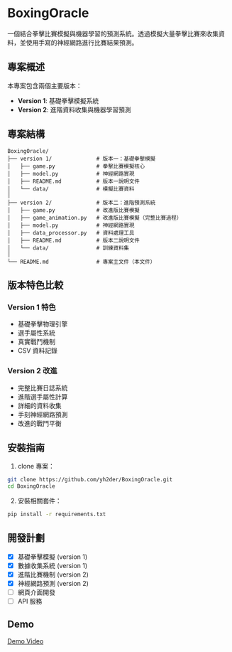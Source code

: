 # BoxingOracle

一個結合拳擊比賽模擬與機器學習的預測系統。透過模擬大量拳擊比賽來收集資料，並使用手寫的神經網路進行比賽結果預測。

## 專案概述

本專案包含兩個主要版本：
- **Version 1**: 基礎拳擊模擬系統
- **Version 2**: 進階資料收集與機器學習預測

## 專案結構

```
BoxingOracle/
├── version 1/              # 版本一：基礎拳擊模擬
│   ├── game.py             # 拳擊比賽模擬核心
│   ├── model.py            # 神經網路實現
│   ├── README.md           # 版本一說明文件
│   └── data/               # 模擬比賽資料
│
├── version 2/              # 版本二：進階預測系統
│   ├── game.py             # 改進版比賽模擬
│   ├── game_animation.py   # 改進版比賽模擬（完整比賽過程）
│   ├── model.py            # 神經網路實現
│   ├── data_processor.py   # 資料處理工具
│   ├── README.md           # 版本二說明文件
│   └── data/               # 訓練資料集
│
└── README.md               # 專案主文件（本文件）
```

## 版本特色比較

### Version 1 特色
- 基礎拳擊物理引擎
- 選手屬性系統
- 真實戰鬥機制
- CSV 資料記錄

### Version 2 改進
- 完整比賽日誌系統
- 進階選手屬性計算
- 詳細的資料收集
- 手刻神經網路預測
- 改進的戰鬥平衡

## 安裝指南

1. clone 專案：
```bash
git clone https://github.com/yh2der/BoxingOracle.git
cd BoxingOracle
```

2. 安裝相關套件：
```bash
pip install -r requirements.txt
```

## 開發計劃 

- [x] 基礎拳擊模擬 (version 1)
- [x] 數據收集系統 (version 1)
- [x] 進階比賽機制 (version 2)
- [x] 神經網路預測 (version 2)
- [ ] 網頁介面開發
- [ ] API 服務

## Demo
[Demo Video](https://youtu.be/LiB-moIhQ6Y)
